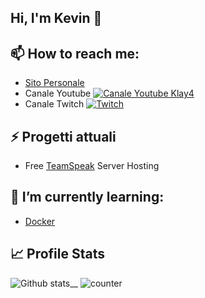 ## Hi, I'm Kevin 👋

<!--
**Klay4/Klay4** is a ✨ _special_ ✨ repository because its `README.md` (this file) appears on your GitHub profile.

Here are some ideas to get you started:

- 🔭 I’m currently working on ...
- 🌱 I’m currently learning ...
- 👯 I’m looking to collaborate on ...
- 🤔 I’m looking for help with ...
- 💬 Ask me about ...
- 📫 How to reach me: ...
- 😄 Pronouns: ...
- ⚡ Fun fact: ...
-->


## 📫 How to reach me:
  - [Sito Personale](https://klay4.xyz)
  - Canale Youtube [![Canale Youtube Klay4](https://img.shields.io/badge/YouTube-FF0000?style=for-the-badge&logo=youtube&logoColor=white)](https://www.youtube.com/c/Klay4)
  - Canale Twitch [![Twitch](https://img.shields.io/badge/Twitch-9146FF?style=for-the-badge&logo=twitch&logoColor=white)](https://www.twitch.tv/klay4_)
  
 
  
## ⚡ Progetti attuali
  - Free [TeamSpeak](https://teamspeak.com) Server Hosting
  
## 🌱 I’m currently learning:
  - [Docker](https://www.docker.com/get-started)

## 📈 Profile Stats
![Github stats](https://github-readme-stats.vercel.app/api?username=Klay4)__
![counter](https://enbscto7kr4fuh1.m.pipedream.net)
